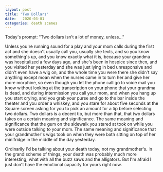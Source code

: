 ```yaml
---
layout: post
title: "Two Dollars"
date:   2020-03-01
categories: death scenes
---
```

Today's prompt: "Two dollars isn't a lot of money, unless..."

Unless you're running sound for a play and your mom calls during the first act and she doesn't usually call you, usually she texts, and so you know something's up, and you know exactly what it is, because your grandma was hospitalized a few days ago, and she's been in hospice since then, and you visited her yesterday and she was just lying in bed unresponsive and didn't even have a wig on, and the whole time you were there she didn't say anything except moan when the nurses came in to turn her and give her more morphine, so even though you let the phone call go to voice mail you know without looking at the transcription on your phone that your grandma is dead, and during intermission you call your mom, and when you hang up you start crying, and you grab your purse and go to the bar inside the theater and you order a whiskey, and you stare for about five seconds at the Square screen asking for you to pick an amount for a tip before selecting two dollars. Two dollars is a decent tip, but more than that, that two dollars takes on a certain meaning and significance. The same meaning and significance that the gum on the sidewalk you stared at took on while you were outside talking to your mom. The same meaning and significance that your grandmother's wigs took on when they were both sitting on top of her minifridge in the middle of the day yesterday.

Ordinarily I'd be talking about your death today, not my grandmother's. In the grand scheme of things, your death was probably much more interesting, what with all the buzz saws and the alligators. But I'm afraid I just don't have the emotional capacity for yours right now.
